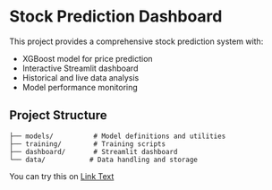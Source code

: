 # Stock Prediction Dashboard

This project provides a comprehensive stock prediction system with:
- XGBoost model for price prediction
- Interactive Streamlit dashboard
- Historical and live data analysis
- Model performance monitoring

## Project Structure
```stock-prediction-dashboard/
├── models/          # Model definitions and utilities
├── training/        # Training scripts
├── dashboard/       # Streamlit dashboard
└── data/           # Data handling and storage
```

You can try this on [Link Text](https://masb-dashboard.streamlit.app/)
